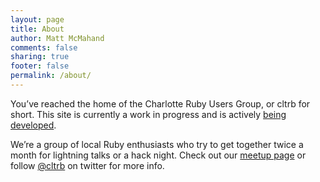```yaml
---
layout: page
title: About
author: Matt McMahand
comments: false
sharing: true
footer: false
permalink: /about/
---
```


You’ve reached the home of the Charlotte Ruby Users Group, or cltrb for short. This site is currently a work in progress and is actively [being developed](https://github.com/charlotte-ruby/charlotte-ruby.github.io/).

We’re a group of local Ruby enthusiasts who try to get together twice a month for lightning talks or a hack night. Check out our [meetup page](https://www.meetup.com/charlotte-rb/) or follow [@cltrb](http://twitter.com/cltrb) on twitter for more info.
